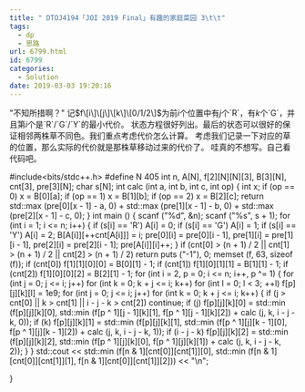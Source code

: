 ```yaml
---
title: " DTOJ4194「JOI 2019 Final」有趣的家庭菜园 3\t\t"
tags:
  - dp
  - 思路
url: 6799.html
id: 6799
categories:
  - Solution
date: 2019-03-03 19:20:16
---
```


"不知所措啊？" 记$f\[i\]\[j\]\[k\]\[0/1/2\]$为前$i$个位置中有$j$个\`R\`，有$k$个\`G\`，并且第$i$个是\`R\`/\`G\`/\`Y\`的最小代价。 状态方程很好列出。最后的状态可以很好的保证相邻两株草不同色。我们重点考虑代价怎么计算。 考虑我们记录一下对应的草的位置，那么实际的代价就是那株草移动过来的代价了。 哇真的不想写。自己看代码吧。

#include<bits/stdc++.h>
#define N 405
int n, A\[N\], f\[2\]\[N\]\[N\]\[3\], B\[3\]\[N\], cnt\[3\], pre\[3\]\[N\];
char s\[N\];
int calc (int a, int b, int c, int op)
{
	int x;
	if (op == 0) x = B\[0\]\[a\];
	if (op == 1) x = B\[1\]\[b\];
	if (op == 2) x = B\[2\]\[c\];
	return std::max (pre\[0\]\[x - 1\] - a, 0) + std::max (pre\[1\]\[x - 1\] - b, 0) + std::max (pre\[2\]\[x - 1\] - c, 0);
}
int main ()
{
	scanf ("%d", &n);
	scanf ("%s", s + 1);
	for (int i = 1; i <= n; i++)
	{
		if (s\[i\] == 'R') A\[i\] = 0;
		if (s\[i\] == 'G') A\[i\] = 1;
		if (s\[i\] == 'Y') A\[i\] = 2;
		B\[A\[i\]\]\[++cnt\[A\[i\]\]\] = i;
		pre\[0\]\[i\] = pre\[0\]\[i - 1\], pre\[1\]\[i\] = pre\[1\]\[i - 1\], pre\[2\]\[i\] = pre\[2\]\[i - 1\];
		pre\[A\[i\]\]\[i\]++;
	}
	if (cnt\[0\] > (n + 1) / 2 || cnt\[1\] > (n + 1) / 2 || cnt\[2\] > (n + 1) / 2) return puts ("-1"), 0;
	memset (f, 63, sizeof (f));
	if (cnt\[0\]) f\[1\]\[1\]\[0\]\[0\] = B\[0\]\[1\] - 1;
	if (cnt\[1\]) f\[1\]\[0\]\[1\]\[1\] = B\[1\]\[1\] - 1;
	if (cnt\[2\]) f\[1\]\[0\]\[0\]\[2\] = B\[2\]\[1\] - 1;
	for (int i = 2, p = 0; i <= n; i++, p ^= 1)
	{
		for (int j = 0; j <= i; j++)
			for (int k = 0; k + j <= i; k++)
				for (int l = 0; l < 3; ++l) f\[p\]\[j\]\[k\]\[l\] = 1e9;
		for (int j = 0; j <= i; j++)
			for (int k = 0; k + j <= i; k++)
			{
				if (j > cnt\[0\] || k > cnt\[1\] || i - j - k > cnt\[2\]) continue;
				if (j) f\[p\]\[j\]\[k\]\[0\] = std::min (f\[p\]\[j\]\[k\]\[0\], std::min (f\[p ^ 1\]\[j - 1\]\[k\]\[1\], f\[p ^ 1\]\[j - 1\]\[k\]\[2\]) + calc (j, k, i - j - k, 0));
				if (k) f\[p\]\[j\]\[k\]\[1\] = std::min (f\[p\]\[j\]\[k\]\[1\], std::min (f\[p ^ 1\]\[j\]\[k - 1\]\[0\], f\[p ^ 1\]\[j\]\[k - 1\]\[2\]) + calc (j, k, i - j - k, 1));
				if (i - j - k) f\[p\]\[j\]\[k\]\[2\] = std::min (f\[p\]\[j\]\[k\]\[2\], std::min (f\[p ^ 1\]\[j\]\[k\]\[0\], f\[p ^ 1\]\[j\]\[k\]\[1\]) + calc (j, k, i - j - k, 2));
			}
	}
	std::cout << std::min (f\[n & 1\]\[cnt\[0\]\]\[cnt\[1\]\]\[0\], std::min (f\[n & 1\]\[cnt\[0\]\]\[cnt\[1\]\]\[1\], f\[n & 1\]\[cnt\[0\]\]\[cnt\[1\]\]\[2\])) << "\\n";

}